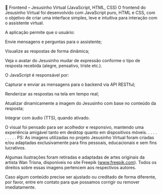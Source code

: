 🎨 Frontend – Jesusinho Virtual (JavaScript, HTML, CSS)
O frontend do Jesusinho Virtual foi desenvolvido com JavaScript puro, HTML e CSS, com o objetivo de criar uma interface simples, leve e intuitiva para interação com o assistente virtual.

A aplicação permite que o usuário:

Envie mensagens e perguntas para o assistente;

Visualize as respostas de forma dinâmica;

Veja o avatar do Jesusinho mudar de expressão conforme o tipo de resposta recebida (alegre, pensativo, triste etc.).

O JavaScript é responsável por:

Capturar e enviar as mensagens para o backend via API RESTful;

Renderizar as respostas na tela em tempo real;

Atualizar dinamicamente a imagem do Jesusinho com base no conteúdo da resposta;

Integrar com áudio (TTS), quando ativado.

O visual foi pensado para ser acolhedor e responsivo, mantendo uma experiência amigável tanto em desktop quanto em dispositivos móveis.
.
.
.
.
.
.
.
.
.
PS: As imagens utilizadas no projeto Jesusinho Virtual foram criadas e/ou adaptadas exclusivamente para fins pessoais, educacionais e sem fins lucrativos.

Algumas ilustrações foram retiradas e adaptadas de artes originais da artista Wan Trisna, disponíveis no site Freepik (www.freepik.com). Todos os direitos sobre essas imagens pertencem aos respectivos autores.

Caso algum conteúdo precise ser ajustado ou creditado de forma diferente, por favor, entre em contato para que possamos corrigir ou remover imediatamente.
